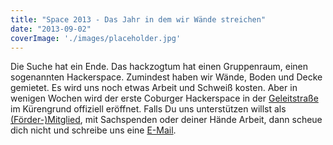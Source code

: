 ```yaml
---
title: "Space 2013 - Das Jahr in dem wir Wände streichen"
date: "2013-09-02"
coverImage: './images/placeholder.jpg'
---
```


Die Suche hat ein Ende. Das hackzogtum hat einen Gruppenraum, einen sogenannten Hackerspace. Zumindest haben wir Wände, Boden und Decke gemietet. Es wird uns noch etwas Arbeit und Schweiß kosten. Aber in wenigen Wochen wird der erste Coburger Hackerspace in der [Geleitstraße](https://maps.google.de/maps?q=geleitstra%C3%9Fe+coburg&ie=UTF-8&ei=slIkUvKkGajY7Abp3ID4BQ&ved=0CAoQ_AUoAg) im Kürengrund offiziell eröffnet. Falls Du uns unterstützen willst als [(Förder-)Mitglied](https://hackzogtum-coburg.de/?page_id=126), mit Sachspenden oder deiner Hände Arbeit, dann scheue dich nicht und schreibe uns eine [E-Mail](mailto:presse@hackzogtum-coburg.de).
